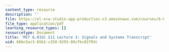 ```yaml
---
content_type: resource
description: ''
file: https://ol-ocw-studio-app-production.s3.amazonaws.com/courses/6-01sc-introduction-to-electrical-engineering-and-computer-science-i-spring-2011/66bc5ac385b2c258929309cfbc02793c_MIT6_01SC_S11_lec03_300k.pdf
file_type: application/pdf
learning_resource_types: []
resourcetype: Document
title: 'MIT 6.01SC S11 Lecture 3: Signals and Systems Transcript'
uid: 66bc5ac3-85b2-c258-9293-09cfbc02793c
---
```

